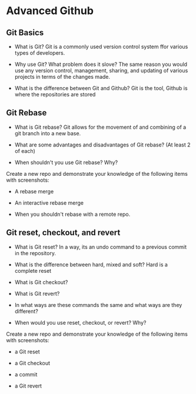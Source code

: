 # Advanced Github

## Git Basics

- What is Git?
Git is a commonly used version control system ffor various types of developers.

- Why use Git? What problem does it slove?
The same reason you would use any version control, management, sharing, and updating of various projects in terms of the changes made.

- What is the difference between Git and Github?
Git is the tool, Github is where the repositories are stored

## Git Rebase

- What is Git rebase?
Git allows for the movement of and combining of a git branch into a new base.

- What are some advantages and disadvantages of Git rebase? (At least 2 of each)

- When shouldn't you use Git rebase? Why?

Create a new repo and demonstrate your knowledge of the following items with screenshots:

- A rebase merge

- An interactive rebase merge

- When you shouldn't rebase with a remote repo.

## Git reset, checkout, and revert

- What is Git reset?
In a way, its an undo command to a previous commit in the repository.

- What is the difference between hard, mixed and soft?
Hard is a complete reset 

- What is Git checkout?

- What is Git revert?

- In what ways are these commands the same and what ways are they different?

- When would you use reset, checkout, or revert? Why?

Create a new repo and demonstrate your knowledge of the following items with screenshots:

- a Git reset

- a Git checkout

- a commit

- a Git revert
